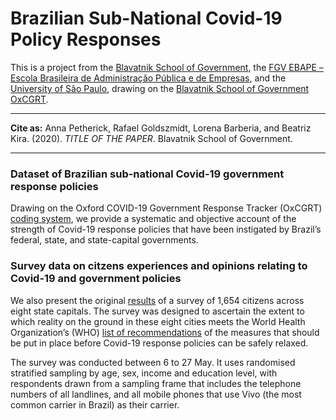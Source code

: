 # Brazilian Sub-National Covid-19 Policy Responses

This is a project from the [Blavatnik School of Government](www.bsg.ox.ac.uk), the [FGV EBAPE – Escola Brasileira de Administração Pública e de Empresas](https://ebape.fgv.br), and the [University of São Paulo](http://dcp.fflch.usp.br), drawing on the [Blavatnik School of Government OxCGRT](https://www.bsg.ox.ac.uk/covidtracker).

---

__Cite as:__ Anna Petherick, Rafael Goldszmidt, Lorena Barberia, and Beatriz Kira. (2020). _TITLE OF THE PAPER_. Blavatnik School of Government.

---

### Dataset of Brazilian sub-national Covid-19 government response policies
Drawing on the Oxford COVID-19 Government Response Tracker (OxCGRT) [coding system](https://github.com/OxCGRT/Brazil-covid-policy/blob/master/documentation/codebook_subnational.md), we provide a systematic and objective account of the strength of Covid-19 response policies that have been instigated by Brazil’s federal, state, and state-capital governments.


### Survey data on citzens experiences and opinions relating to Covid-19 and government policies
We also present the original [results](https://github.com/OxCGRT/Brazil-covid-policy/blob/master/data/OxCGRT_Brazil_Subnational_31May2020.csv) of a survey of 1,654 citizens across eight state capitals. The survey was designed to ascertain the extent to which reality on the ground in these eight cities meets the World Health Organization’s (WHO) [list of recommendations](https://apps.who.int/iris/bitstream/handle/10665/331773/WHO-2019-nCoV-Adjusting_PH_measures-2020.1-eng.pdf)  of the measures that should be put in place before Covid-19 response policies can be safely relaxed.

The survey was conducted between 6 to 27 May. It uses randomised stratified sampling by age, sex, income and education level, with respondents drawn from a sampling frame that includes the telephone numbers of all landlines, and all mobile phones that use Vivo (the most common carrier in Brazil) as their carrier. 
